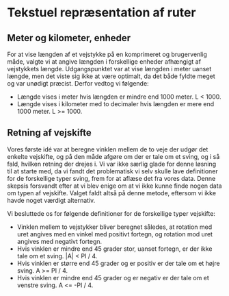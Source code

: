 # Tekstuel repræsentation af ruter

## Meter og kilometer, enheder

For at vise længden af et vejstykke på en komprimeret og brugervenlig måde, valgte vi at angive længden i forskellige enheder afhængigt af vejstykkets længde. Udgangspunktet var at vise længden i meter uanset længde, men det viste sig ikke at være optimalt, da det både fyldte meget og var unødigt præcist. Derfor vedtog vi følgende:

- Længde vises i meter hvis længden er mindre end 1000 meter. L < 1000.
- Længde vises i kilometer med to decimaler hvis længden er mere end 1000 meter. L >= 1000.

## Retning af vejskifte

Vores første idé var at beregne vinklen mellem de to veje der udgør det enkelte vejskifte, og på den måde afgøre om der er tale om et sving, og i så fald, hvilken retning der drejes i. Vi var ikke særlig glade for denne løsning til at starte med, da vi fandt det problematisk vi selv skulle lave definitioner for de forskellige typer sving, frem for at aflæse det fra vores data. Denne skepsis forsvandt efter at vi blev enige om at vi ikke kunne finde nogen data om typen af vejskifte. Valget faldt altså på denne metode, eftersom vi ikke havde noget værdigt alternativ.

Vi besluttede os for følgende definitioner for de forskellige typer vejskifte:

- Vinklen mellem to vejstykker bliver beregnet således, at rotation med uret angives med en vinkel med positivt fortegn, og rotation mod uret angives med negativt fortegn.
- Hvis vinklen er mindre end 45 grader stor, uanset fortegn, er der ikke tale om et sving. |A| < PI / 4.
- Hvis vinklen er større end 45 grader og er positiv er der tale om et højre sving. A >= PI / 4.
- Hvis vinklen er mindre end 45 grader og er negativ er der tale om et venstre sving. A <= -PI / 4.